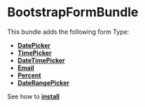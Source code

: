 BootstrapFormBundle
===================

This bundle adds the following form Type:

* [**DatePicker**][1]
* [**TimePicker**][2]
* [**DateTimePicker**][4]
* [**Email**][5]
* [**Percent**][6]
* [**DateRangePicker**][7]

See how to [**install**][3]

[1]: Resources/doc/02-DatePicker.md
[2]: Resources/doc/02-TimePicker.md
[3]: Resources/doc/01-installation.md
[4]: Resources/doc/02-DateTimePicker.md
[5]: Resources/doc/02-Email.md
[6]: Resources/doc/02-Percent.md
[7]: Resources/doc/02-DateRangePicker.md
